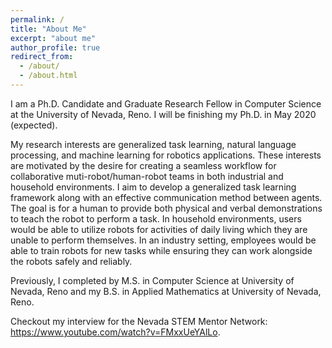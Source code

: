 ```yaml
---
permalink: /
title: "About Me"
excerpt: "about me"
author_profile: true
redirect_from: 
  - /about/
  - /about.html
---
```


I am a Ph.D. Candidate and Graduate Research Fellow in Computer Science at the University of Nevada, Reno. I will be finishing my Ph.D. in May 2020 (expected). 

My research interests are generalized task learning, natural language processing, and machine learning for robotics applications. These interests are motivated by the desire for creating a seamless workflow for collaborative muti-robot/human-robot teams in both industrial and household environments. I aim to develop a generalized task learning framework along with an effective communication method between agents. The goal is for a human to provide both physical and verbal demonstrations to teach the robot to perform a task. In household environments, users would be able to utilize robots for activities of daily living which they are unable to perform themselves. In an industry setting, employees would be able to train robots for new tasks while ensuring they can work alongside the robots safely and reliably.

Previously, I completed by M.S. in Computer Science at University of Nevada, Reno and my B.S. in Applied Mathematics at University of Nevada, Reno.

Checkout my interview for the Nevada STEM Mentor Network: <https://www.youtube.com/watch?v=FMxxUeYAlLo>.
